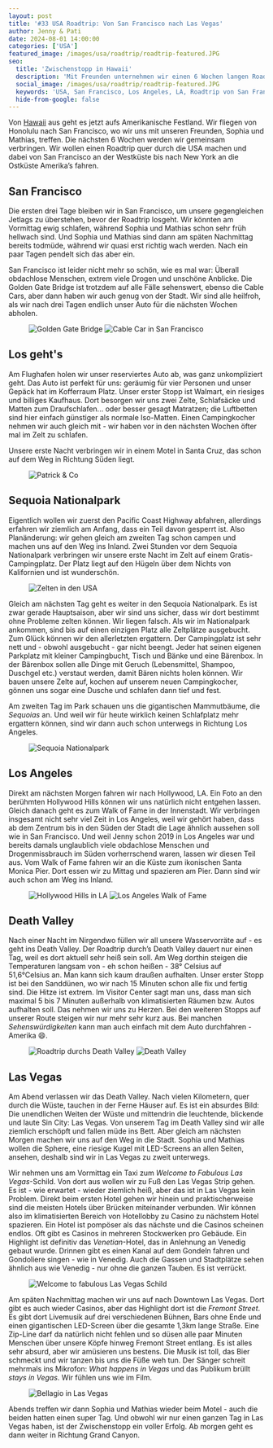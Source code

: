 ```yaml
---
layout: post
title: '#33 USA Roadtrip: Von San Francisco nach Las Vegas'
author: Jenny & Pati
date: 2024-08-01 14:00:00
categories: ['USA']
featured_image: /images/usa/roadtrip/roadtrip-featured.JPG
seo:
  title: 'Zwischenstopp in Hawaii'
  description: 'Mit Freunden unternehmen wir einen 6 Wochen langen Roadtrip quer durch die USA. Los geht's von San Francisco über Los Angeles bis nach Las Vegas.'
  social_image: /images/usa/roadtrip/roadtrip-featured.JPG
  keywords: 'USA, San Francisco, Los Angeles, LA, Roadtrip von San Francisco nach Las Vegas, Kalifornien-Roadtrip, ein Tag in Las Vegas'
  hide-from-google: false
---
```

Von [Hawaii](hawaii) aus geht es jetzt aufs Amerikanische Festland. Wir fliegen von Honolulu nach San Francisco, wo wir uns mit unseren Freunden, Sophia und Mathias, treffen. Die nächsten 6 Wochen werden wir gemeinsam verbringen. Wir wollen einen Roadtrip quer durch die USA machen und dabei von San Francisco an der Westküste bis nach New York an die Ostküste Amerika’s fahren.

## San Francisco
Die ersten drei Tage bleiben wir in San Francisco, um unsere gegengleichen Jetlags zu überstehen, bevor der Roadtrip losgeht. Wir könnten am Vormittag ewig schlafen, während Sophia und Mathias schon sehr früh hellwach sind. Und Sophia und Mathias sind dann am späten Nachmittag bereits todmüde, während wir quasi erst richtig wach werden. Nach ein paar Tagen pendelt sich das aber ein.

San Francisco ist leider nicht mehr so schön, wie es mal war: Überall obdachlose Menschen, extrem viele Drogen und unschöne Anblicke. Die Golden Gate Bridge ist trotzdem auf alle Fälle sehenswert, ebenso die Cable Cars, aber dann haben wir auch genug von der Stadt. Wir sind alle heilfroh, als wir nach drei Tagen endlich unser Auto für die nächsten Wochen abholen.

<figure class="img2">
 	<img src="/images/usa/roadtrip/roadtrip-2.JPG" alt="Golden Gate Bridge">
    <img src="/images/usa/roadtrip/roadtrip-9.JPG" alt="Cable Car in San Francisco">
</figure>

## Los geht's
Am Flughafen holen wir unser reserviertes Auto ab, was ganz unkompliziert geht. Das Auto ist perfekt für uns: geräumig für vier Personen und unser Gepäck hat im Kofferraum Platz. Unser erster Stopp ist Walmart, ein riesiges und billiges Kaufhaus. Dort besorgen wir uns zwei Zelte, Schlafsäcke und Matten zum Draufschlafen... oder besser gesagt Matratzen; die Luftbetten sind hier einfach günstiger als normale Iso-Matten. Einen Campingkocher nehmen wir auch gleich mit - wir haben vor in den nächsten Wochen öfter mal im Zelt zu schlafen.

Unsere erste Nacht verbringen wir in einem Motel in Santa Cruz, das schon auf dem Weg in Richtung Süden liegt.

<figure class="img1">
 	<img src="/images/usa/roadtrip/roadtrip-12.JPG" alt="Patrick & Co">
</figure>

## Sequoia Nationalpark
Eigentlich wollen wir zuerst den Pacific Coast Highway abfahren, allerdings erfahren wir ziemlich am Anfang, dass ein Teil davon gesperrt ist. Also Planänderung: wir gehen gleich am zweiten Tag schon campen und machen uns auf den Weg ins Inland. Zwei Stunden vor dem Sequoia Nationalpark verbringen wir unsere erste Nacht im Zelt auf einem Gratis-Campingplatz. Der Platz liegt auf den Hügeln über dem Nichts von Kalifornien und ist wunderschön.

<figure class="img1">
 	<img src="/images/usa/roadtrip/roadtrip-3.JPG" alt="Zelten in den USA">
</figure>

Gleich am nächsten Tag geht es weiter in den Sequoia Nationalpark. Es ist zwar gerade Hauptsaison, aber wir sind uns sicher, dass wir dort bestimmt ohne Probleme zelten können. Wir liegen falsch. Als wir im Nationalpark ankommen, sind bis auf einen einzigen Platz alle Zeltplätze ausgebucht. Zum Glück können wir den allerletzten ergattern. Der Campingplatz ist sehr nett und - obwohl ausgebucht - gar nicht beengt. Jeder hat seinen eigenen Parkplatz mit kleiner Campingbucht, Tisch und Bänke und eine Bärenbox. In der Bärenbox sollen alle Dinge mit Geruch (Lebensmittel, Shampoo, Duschgel etc.) verstaut werden, damit Bären nichts holen können. Wir bauen unsere Zelte auf, kochen auf unserem neuen Campingkocher, gönnen uns sogar eine Dusche und schlafen dann tief und fest.

Am zweiten Tag im Park schauen uns die gigantischen Mammutbäume, die *Sequoias* an. Und weil wir für heute wirklich keinen Schlafplatz mehr ergattern können, sind wir dann auch schon unterwegs in Richtung Los Angeles.

<figure class="img1">
 	<img src="/images/usa/roadtrip/roadtrip-10.JPG" alt="Sequoia Nationalpark">
</figure>

## Los Angeles
Direkt am nächsten Morgen fahren wir nach Hollywood, LA. Ein Foto an den berühmten Hollywood Hills können wir uns natürlich nicht entgehen lassen. Gleich danach geht es zum Walk of Fame in der Innenstadt. Wir verbringen insgesamt nicht sehr viel Zeit in Los Angeles, weil wir gehört haben, dass ab dem Zentrum bis in den Süden der Stadt die Lage ähnlich aussehen soll wie in San Francisco. Und weil Jenny schon 2019 in Los Angeles war und bereits damals unglaublich viele obdachlose Menschen und Drogenmissbrauch im Süden vorherrschend waren, lassen wir diesen Teil aus. Vom Walk of Fame fahren wir an die Küste zum ikonischen Santa Monica Pier. Dort essen wir zu Mittag und spazieren am Pier. Dann sind wir auch schon am Weg ins Inland.

<figure class="img2">
 	<img src="/images/usa/roadtrip/roadtrip-13.JPG" alt="Hollywood Hills in LA">
    <img src="/images/usa/roadtrip/roadtrip-1.JPG" alt="Los Angeles Walk of Fame">
</figure>

## Death Valley
Nach einer Nacht im Nirgendwo füllen wir all unsere Wasservorräte auf - es geht ins Death Valley. Der Roadtrip durch’s Death Valley dauert nur einen Tag, weil es dort aktuell sehr heiß sein soll. Am Weg dorthin steigen die Temperaturen langsam von - eh schon heißen - 38° Celsius auf 51,6°Celsius an. Man kann sich kaum draußen aufhalten. Unser erster Stopp ist bei den Sanddünen, wo wir nach 15 Minuten schon alle fix und fertig sind. Die Hitze ist extrem. Im Visitor Center sagt man uns, dass man sich maximal 5 bis 7 Minuten außerhalb von klimatisierten Räumen bzw. Autos aufhalten soll. Das nehmen wir uns zu Herzen. Bei den weiteren Stopps auf unserer Route steigen wir nur mehr sehr kurz aus. Bei manchen *Sehenswürdigkeiten* kann man auch einfach mit dem Auto durchfahren - Amerika 😄.

<figure class="img2">
 	<img src="/images/usa/roadtrip/roadtrip-4.JPG" alt="Roadtrip durchs Death Valley">
    <img src="/images/usa/roadtrip/roadtrip-6.JPG" alt="Death Valley">
</figure>

## Las Vegas
Am Abend verlassen wir das Death Valley. Nach vielen Kilometern, quer durch die Wüste, tauchen in der Ferne Häuser auf. Es ist ein absurdes Bild: Die unendlichen Weiten der Wüste und mittendrin die leuchtende, blickende und laute Sin City: Las Vegas. Von unserem Tag im Death Valley sind wir alle ziemlich erschöpft und fallen müde ins Bett. Aber gleich am nächsten Morgen machen wir uns auf den Weg in die Stadt. Sophia und Mathias wollen die Sphere, eine riesige Kugel mit LED-Screens an allen Seiten, ansehen, deshalb sind wir in Las Vegas zu zweit unterwegs.

Wir nehmen uns am Vormittag ein Taxi zum *Welcome to Fabulous Las Vegas*-Schild. Von dort aus wollen wir zu Fuß den Las Vegas Strip gehen. Es ist - wie erwartet - wieder ziemlich heiß, aber das ist in Las Vegas kein Problem. Direkt beim ersten Hotel gehen wir hinein und praktischerweise sind die meisten Hotels über Brücken miteinander verbunden. Wir können also im klimatisierten Bereich von Hotellobby zu Casino zu nächstem Hotel spazieren. Ein Hotel ist pompöser als das nächste und die Casinos scheinen endlos. Oft gibt es Casinos in mehreren Stockwerken pro Gebäude. Ein Highlight ist definitiv das *Venetian*-Hotel, das in Anlehnung an Venedig gebaut wurde. Drinnen gibt es einen Kanal auf dem Gondeln fahren und Gondoliere singen - wie in Venedig. Auch die Gassen und Stadtplätze sehen ähnlich aus wie Venedig - nur ohne die ganzen Tauben. Es ist verrückt.

<figure class="img1">
 	<img src="/images/usa/roadtrip/roadtrip-8.JPG" alt="Welcome to fabulous Las Vegas Schild">
</figure>

Am späten Nachmittag machen wir uns auf nach Downtown Las Vegas. Dort gibt es auch wieder Casinos, aber das Highlight dort ist die *Fremont Street*. Es gibt dort Livemusik auf drei verschiedenen Bühnen, Bars ohne Ende und einen gigantischen LED-Screen über die gesamte 1,3km lange Straße. Eine Zip-Line darf da natürlich nicht fehlen und so düsen alle paar Minuten Menschen über unsere Köpfe hinweg Fremont Street entlang. Es ist alles sehr absurd, aber wir amüsieren uns bestens. Die Musik ist toll, das Bier schmeckt und wir tanzen bis uns die Füße weh tun. Der Sänger schreit mehrmals ins Mikrofon: *What happens in Vegas* und das Publikum brüllt *stays in Vegas*. Wir fühlen uns wie im Film.

<figure class="img1">
 	<img src="/images/usa/roadtrip/roadtrip-11.JPG" alt="Bellagio in Las Vegas">
</figure>

Abends treffen wir dann Sophia und Mathias wieder beim Motel - auch die beiden hatten einen super Tag. Und obwohl wir nur einen ganzen Tag in Las Vegas haben, ist der Zwischenstopp ein voller Erfolg. Ab morgen geht es dann weiter in Richtung Grand Canyon.







